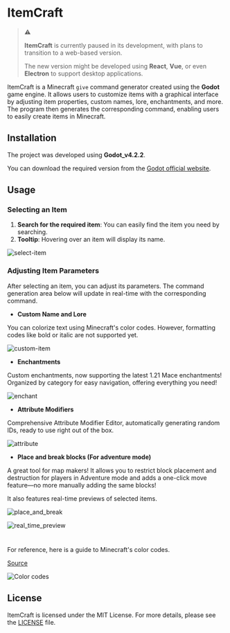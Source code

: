 # ItemCraft

> :warning:
> 
> **ItemCraft** is currently paused in its development, with plans to transition to a web-based version.
> 
> The new version might be developed using **React**, **Vue**, or even **Electron** to support desktop applications.

ItemCraft is a Minecraft `give` command generator created using the **Godot** game engine. It allows users to customize items with a graphical interface by adjusting item properties, custom names, lore, enchantments, and more. The program then generates the corresponding command, enabling users to easily create items in Minecraft.

## Installation

The project was developed using **Godot_v4.2.2**.

You can download the required version from the [Godot official website](https://godotengine.org/download/archive/4.2.2-stable/).

## Usage

### Selecting an Item

1. **Search for the required item**: You can easily find the item you need by searching.
2. **Tooltip**: Hovering over an item will display its name.

![select-item](https://github.com/user-attachments/assets/e1554b85-4506-4445-a678-88b0d9521169)

### Adjusting Item Parameters

After selecting an item, you can adjust its parameters. The command generation area below will update in real-time with the corresponding command.

- **Custom Name and Lore**

You can colorize text using Minecraft's color codes. However, formatting codes like bold or italic are not supported yet.
  
![custom-item](https://github.com/user-attachments/assets/9e5ed3ac-ddc2-45dd-838b-d9fb742bb57c)

- **Enchantments**

Custom enchantments, now supporting the latest 1.21 Mace enchantments! Organized by category for easy navigation, offering everything you need!
  
![enchant](https://github.com/user-attachments/assets/bd17aa75-0eff-4729-8281-bcd92a8bfeba)

- **Attribute Modifiers**

Comprehensive Attribute Modifier Editor, automatically generating random IDs, ready to use right out of the box.
  
![attribute](https://github.com/user-attachments/assets/df5add1c-833d-4527-b5dd-e9caaf49d7df)

- **Place and break blocks (For adventure mode)**

A great tool for map makers! It allows you to restrict block placement and destruction for players in Adventure mode and adds a one-click move feature—no more manually adding the same blocks!

It also features real-time previews of selected items.

![place_and_break](https://github.com/user-attachments/assets/6267224e-7d4e-4a4d-b56c-a73b96cabb8c)

![real_time_preview](https://github.com/user-attachments/assets/b6714178-3adc-44cb-b162-48bece6ab8a0)

#

For reference, here is a guide to Minecraft's color codes.

[Source](https://minecraft.fandom.com/wiki/Formatting_codes)

![Color codes](https://static.wikia.nocookie.net/minecraft_gamepedia/images/7/7e/Minecraft_Formatting.gif/revision/latest?cb=20200828001454)

## License

ItemCraft is licensed under the MIT License. For more details, please see the [LICENSE](LICENSE.md) file.
